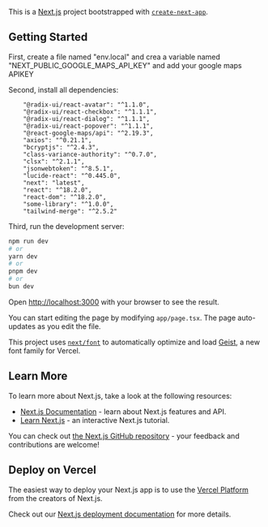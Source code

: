 This is a [Next.js](https://nextjs.org) project bootstrapped with [`create-next-app`](https://nextjs.org/docs/app/api-reference/cli/create-next-app).

## Getting Started

First, create a file named "env.local" and crea a variable named "NEXT_PUBLIC_GOOGLE_MAPS_API_KEY" and add your google maps APIKEY

Second, install all dependencies:

        "@radix-ui/react-avatar": "^1.1.0",
        "@radix-ui/react-checkbox": "^1.1.1",
        "@radix-ui/react-dialog": "^1.1.1",
        "@radix-ui/react-popover": "^1.1.1",
        "@react-google-maps/api": "^2.19.3",
        "axios": "^0.21.1",
        "bcryptjs": "^2.4.3",
        "class-variance-authority": "^0.7.0",
        "clsx": "^2.1.1",
        "jsonwebtoken": "^8.5.1",
        "lucide-react": "^0.445.0",
        "next": "latest",
        "react": "^18.2.0",
        "react-dom": "^18.2.0",
        "some-library": "^1.0.0",
        "tailwind-merge": "^2.5.2"

Third, run the development server:

```bash
npm run dev
# or
yarn dev
# or
pnpm dev
# or
bun dev
```



Open [http://localhost:3000](http://localhost:3000) with your browser to see the result.

You can start editing the page by modifying `app/page.tsx`. The page auto-updates as you edit the file.

This project uses [`next/font`](https://nextjs.org/docs/app/building-your-application/optimizing/fonts) to automatically optimize and load [Geist](https://vercel.com/font), a new font family for Vercel.

## Learn More

To learn more about Next.js, take a look at the following resources:

- [Next.js Documentation](https://nextjs.org/docs) - learn about Next.js features and API.
- [Learn Next.js](https://nextjs.org/learn) - an interactive Next.js tutorial.

You can check out [the Next.js GitHub repository](https://github.com/vercel/next.js) - your feedback and contributions are welcome!

## Deploy on Vercel

The easiest way to deploy your Next.js app is to use the [Vercel Platform](https://vercel.com/new?utm_medium=default-template&filter=next.js&utm_source=create-next-app&utm_campaign=create-next-app-readme) from the creators of Next.js.

Check out our [Next.js deployment documentation](https://nextjs.org/docs/app/building-your-application/deploying) for more details.
